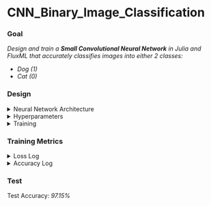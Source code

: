 # CNN_Binary_Image_Classification

### Goal
 _Design and train a **Small Convolutional Neural Network** in Julia and FluxML that accurately classifies images into either 2 classes:_
 - _Dog (1)_
 - _Cat (0)_

### Design
<details>
  <summary>Neural Network Architecture</summary>
  
  - Convolutional Layers: _3_
    - Input Feature Maps: _3_
    - Ouput Feature Maps: _16_
    - Activation: _ReLU_
  - Pooling Layers: _3_
    - Kernel Size: _2x2_
    - Position: _Directly after each Convolutional Layer_
  - Flattening Layer: _1_
    - Position: _After last Pooling Layer_
  - Dense Layers: _3_
    - $1^{st}$ nodes: _16384_
      - Activation: _ReLU_
    - $2^{nd}$ nodes: _5250_
      - Activation: _Sigmoid_
    - $3^{rd}$ nodes: _1_
</details>

<details>
  <summary>Hyperparameters</summary>
  
  - Learning Rate ($\alpha$): _0.01_
  - Momentum ($\psi$): _0.0001_
  - Kernel Size ($\kappa$): _3x3_
  - Stride ($\zeta$): _1_
  - Padding ($\rho$): _0_
  - Weight Decay ($\lambda$): _0.0004_
  - Batch Size: 128
</details>

<details>
  <summary>Training</summary>
  
  - Loss Function: _Log Cross Entropy_
  - Optimizer: _Gradient Descent ($\alpha$, $\psi$)_
</details>

### Training Metrics
<details>
  <summary>Loss Log</summary>

  At Last Epoch
  
  Training Loss: _0.1_
  
  Validation Loss: _0.1_
  
  ![Screenshot 2023-11-23 174355](https://github.com/JohnnyBravo02/CNN_Binary_Image_Classification/assets/140975510/bfc0d9ea-e94e-4ffd-8b7a-78673ad2d5af)

</details>

<details>
  <summary>Accuracy Log</summary>

  At Last Epoch
  
  Training Accuracy: _97.07_
  
  Validation Accuracy: _97.1_
  
  ![Screenshot 2023-11-23 174342](https://github.com/JohnnyBravo02/CNN_Binary_Image_Classification/assets/140975510/aff72e80-14af-467b-96cd-51b166745d5c)


</details>

### Test
Test Accuracy: _97.15%_
